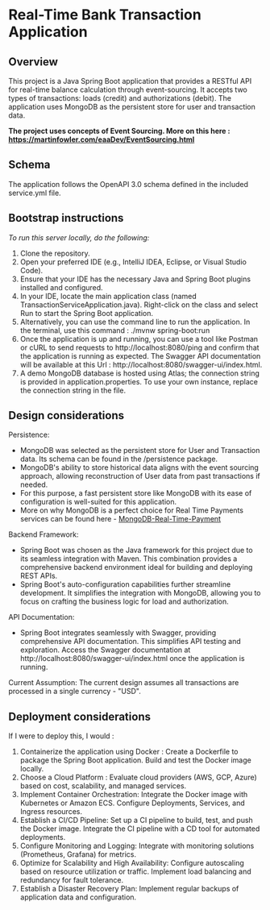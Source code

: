 
Real-Time Bank Transaction Application 
===============================
## Overview
This project is a Java Spring Boot application that provides a RESTful API for real-time balance calculation through event-sourcing. It accepts two types of transactions: loads (credit) and authorizations (debit). The application uses MongoDB as the persistent store for user and transaction data.

<b> The project uses concepts of Event Sourcing. More on this here : https://martinfowler.com/eaaDev/EventSourcing.html </b>

## Schema
The application follows the OpenAPI 3.0 schema defined in the included service.yml file.

## Bootstrap instructions
*To run this server locally, do the following:*
1) Clone the repository.
2) Open your preferred IDE (e.g., IntelliJ IDEA, Eclipse, or Visual Studio Code).
3) Ensure that your IDE has the necessary Java and Spring Boot plugins installed and configured.
4) In your IDE, locate the main application class (named TransactionServiceApplication.java).
   Right-click on the class and select Run to start the Spring Boot application.
5) Alternatively, you can use the command line to run the application.
   In the terminal, use this command : ./mvnw spring-boot:run
6) Once the application is up and running, you can use a tool like Postman or cURL to send requests to http://localhost:8080/ping and confirm that the application is running as expected. The Swagger API documentation will be available at this Url : http://localhost:8080/swagger-ui/index.html.
7) A demo MongoDB database is hosted using Atlas; the connection string is provided in application.properties. To use your own instance, replace the connection string in the file.

## Design considerations
Persistence:
* MongoDB was selected as the persistent store for User and Transaction data. Its schema can be found in the /persistence package.
* MongoDB's ability to store historical data aligns with the event sourcing approach, allowing reconstruction of User data from past transactions if needed.
* For this purpose, a fast persistent store like MongoDB with its ease of configuration is well-suited for this application.
* More on why MongoDB is a perfect choice for Real Time Payments services can be found here - [MongoDB-Real-Time-Payment](https://www.mongodb.com/resources/basics/real-time-payments)

Backend Framework:
* Spring Boot was chosen as the Java framework for this project due to its seamless integration with Maven. This combination provides a comprehensive backend environment ideal for building and deploying REST APIs.
* Spring Boot's auto-configuration capabilities further streamline development. It simplifies the integration with MongoDB, allowing you to focus on crafting the business logic for load and authorization.

API Documentation:
* Spring Boot integrates seamlessly with Swagger, providing comprehensive API documentation. This simplifies API testing and exploration. Access the Swagger documentation at http://localhost:8080/swagger-ui/index.html once the application is running.

Current Assumption: The current design assumes all transactions are processed in a single currency - "USD".

## Deployment considerations
 If I were to deploy this, I would :
1) Containerize the application using Docker :
   Create a Dockerfile to package the Spring Boot application.
   Build and test the Docker image locally.
2) Choose a Cloud Platform :
   Evaluate cloud providers (AWS, GCP, Azure) based on cost, scalability, and managed services.
3) Implement Container Orchestration:
   Integrate the Docker image with Kubernetes or Amazon ECS.
   Configure Deployments, Services, and Ingress resources.
4) Establish a CI/CD Pipeline:
   Set up a CI pipeline to build, test, and push the Docker image.
   Integrate the CI pipeline with a CD tool for automated deployments.
5) Configure Monitoring and Logging:
   Integrate with monitoring solutions (Prometheus, Grafana) for metrics.
6) Optimize for Scalability and High Availability:
   Configure autoscaling based on resource utilization or traffic.
   Implement load balancing and redundancy for fault tolerance.
6) Establish a Disaster Recovery Plan:
   Implement regular backups of application data and configuration.

